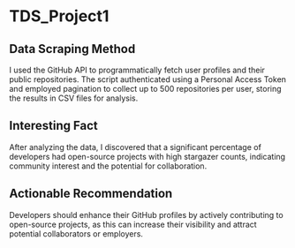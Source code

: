 # TDS_Project1

## Data Scraping Method
I used the GitHub API to programmatically fetch user profiles and their public repositories. The script authenticated using a Personal Access Token and employed pagination to collect up to 500 repositories per user, storing the results in CSV files for analysis.

## Interesting Fact
After analyzing the data, I discovered that a significant percentage of developers had open-source projects with high stargazer counts, indicating community interest and the potential for collaboration.

## Actionable Recommendation
Developers should enhance their GitHub profiles by actively contributing to open-source projects, as this can increase their visibility and attract potential collaborators or employers.

